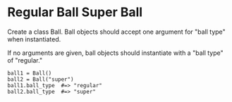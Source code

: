 # Regular Ball Super Ball

Create a class Ball. Ball objects should accept one argument for "ball type" when instantiated.

If no arguments are given, ball objects should instantiate with a "ball type" of "regular."

```
ball1 = Ball()
ball2 = Ball("super")
ball1.ball_type  #=> "regular"
ball2.ball_type  #=> "super"
```
